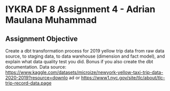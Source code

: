 # IYKRA DF 8 Assignment 4 - Adrian Maulana Muhammad
## Assignment Objective
Create a dbt transformation process for 2019 yellow trip data from raw data source, to staging data, to data warehouse (dimension and fact model), and explain what data quality test you did.  Bonus if you also create the dbt documentation.  Data source:  https://www.kaggle.com/datasets/microize/newyork-yellow-taxi-trip-data-2020-2019?resource=downlo ad or https://www1.nyc.gov/site/tlc/about/tlc-trip-record-data.page